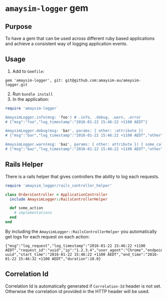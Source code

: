 # `amaysim-logger` gem

## Purpose
To have a gem that can be used across different ruby based applications and achieve a consistent way of logging application events.

## Usage
1. Add to `Gemfile`:
```
gem 'amaysim-logger', git: git@github.com:amaysim-au/amaysim-logger.git
```
2. Run `bundle install`
3. In the application:
```ruby
require 'amaysim-logger`

AmaysimLogger.info(msg: 'foo') # .info, .debug, .warn, .error
# {"msg":"foo","log_timestamp":"2016-01-22 15:46:22 +1100 AEDT"}

AmaysimLogger.debug(msg: 'bar', params: { other: :attribute })
# {"msg":"bar","log_timestamp":"2016-01-22 15:46:22 +1100 AEDT","other":"attributes"}

AmaysimLogger.warn(msg: 'baz', params: { other: attribute }) { some_callable_stuffs }
# {"msg":"baz","log_timestamp":"2016-01-22 15:46:22 +1100 AEDT","other":"attributes", "start_time":"2016-01-22 15:46:22 +1100 AEDT","end_time":"2016-01-22 15:46:32 +1100 AEDT","duration":10.0}
```

## Rails Helper
There is a rails helper that gives controllers the ability to log each requests.
```ruby
require 'amaysim_logger/rails_controller_helper'

class OrdersController < ApplicationController
  include AmaysimLogger::RailsControllerHelper

  def some_action
    # implementations
  end
end
```
By including the `AmaysimLogger::RailsControllerHelper` you automatically get logs for each request on each action:
```
{"msg":"log_request","log_timestamp":"2016-01-22 15:46:22 +1100 AEDT","request_id":"uuid","ip":"1.2.3.4","user_agent":"Chrome","endpoint":"http://amaysim.com.au","correlation_id":"generated-uuid","start_time":"2016-01-22 15:46:22 +1100 AEDT","end_time":"2016-01-22 15:46:32 +1100 AEDT","duration":10.0}
```

## Correlation Id
Correlation Id is automatically generated if `Correlation-Id` header is not set.
Otherwise the correlation id provided in the HTTP header will be used.
